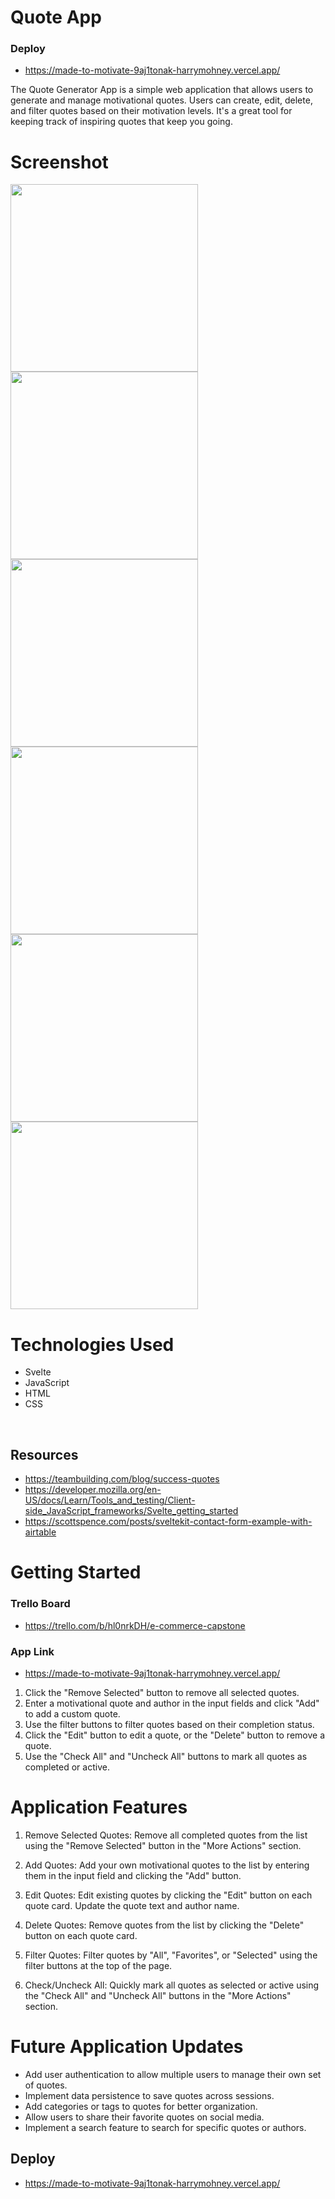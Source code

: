 # Quote App
### Deploy 

- https://made-to-motivate-9aj1tonak-harrymohney.vercel.app/

The Quote Generator App is a simple web application that allows users to generate and manage motivational quotes. Users can create, edit, delete, and filter quotes based on their motivation levels. It's a great tool for keeping track of inspiring quotes that keep you going.

# Screenshot
<img src="./public/img/Screenshot 2023-10-05 at 2.08.58 AM.png" height="300px">
<img src="./public/img/Screenshot 2023-10-05 at 2.09.20 AM.png" height="300px">
<img src="./public/img/Screenshot 2023-10-05 at 2.59.04 AM.png" height="300px">
<img src="./public/img/Screenshot 2023-10-05 at 2.59.14 AM.png" height="300px">
<img src="./public/img/Screenshot 2023-10-05 at 2.59.50 AM.png" height="300px">
<img src="./public/img/Screenshot 2023-10-05 at 3.00.30 AM.png" height="300px">

# Technologies Used

- Svelte
- JavaScript
- HTML
- CSS
<br>

## Resources

- https://teambuilding.com/blog/success-quotes
- https://developer.mozilla.org/en-US/docs/Learn/Tools_and_testing/Client-side_JavaScript_frameworks/Svelte_getting_started
- https://scottspence.com/posts/sveltekit-contact-form-example-with-airtable

# Getting Started

### Trello Board
- https://trello.com/b/hl0nrkDH/e-commerce-capstone
### App Link
- https://made-to-motivate-9aj1tonak-harrymohney.vercel.app/
1. Click the "Remove Selected" button to remove all selected quotes.
2. Enter a motivational quote and author in the input fields and click "Add" to add a custom quote.
3. Use the filter buttons to filter quotes based on their completion status.
4. Click the "Edit" button to edit a quote, or the "Delete" button to remove a quote.
5. Use the "Check All" and "Uncheck All" buttons to mark all quotes as completed or active.


# Application Features
1. Remove Selected Quotes: Remove all completed quotes from the list using the "Remove Selected" button in the "More Actions" section.

2. Add Quotes: Add your own motivational quotes to the list by entering them in the input field and clicking the "Add" button.

3. Edit Quotes: Edit existing quotes by clicking the "Edit" button on each quote card. Update the quote text and author name.

4. Delete Quotes: Remove quotes from the list by clicking the "Delete" button on each quote card.

5. Filter Quotes: Filter quotes by "All", "Favorites", or "Selected" using the filter buttons at the top of the page.

6. Check/Uncheck All: Quickly mark all quotes as selected or active using the "Check All" and "Uncheck All" buttons in the "More Actions" section.


# Future Application Updates

- Add user authentication to allow multiple users to manage their own set of quotes.
- Implement data persistence to save quotes across sessions.
- Add categories or tags to quotes for better organization.
- Allow users to share their favorite quotes on social media.
- Implement a search feature to search for specific quotes or authors.

## Deploy
- https://made-to-motivate-9aj1tonak-harrymohney.vercel.app/